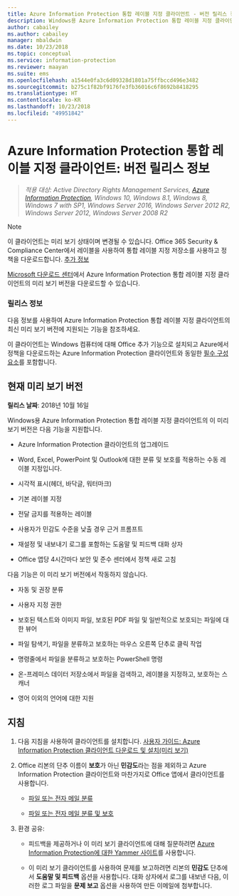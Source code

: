 ```yaml
---
title: Azure Information Protection 통합 레이블 지정 클라이언트 - 버전 릴리스 정보
description: Windows용 Azure Information Protection 통합 레이블 지정 클라이언트에 대한 릴리스 정보를 참조하세요.
author: cabailey
ms.author: cabailey
manager: mbaldwin
ms.date: 10/23/2018
ms.topic: conceptual
ms.service: information-protection
ms.reviewer: maayan
ms.suite: ems
ms.openlocfilehash: a1544e0fa3c6d09328d1801a75ffbccd496e3482
ms.sourcegitcommit: b275c1f82bf9176fe3fb36016c6f8692b8418295
ms.translationtype: HT
ms.contentlocale: ko-KR
ms.lasthandoff: 10/23/2018
ms.locfileid: "49951842"
---
```

# <a name="azure-information-protection-unified-labeling-client-version-release-information"></a>Azure Information Protection 통합 레이블 지정 클라이언트: 버전 릴리스 정보

>*적용 대상: Active Directory Rights Management Services, [Azure Information Protection](https://azure.microsoft.com/pricing/details/information-protection), Windows 10, Windows 8.1, Windows 8, Windows 7 with SP1, Windows Server 2016, Windows Server 2012 R2, Windows Server 2012, Windows Server 2008 R2*

> [!NOTE]
> 이 클라이언트는 미리 보기 상태이며 변경될 수 있습니다. Office 365 Security & Compliance Center에서 레이블을 사용하여 통합 레이블 지정 저장소를 사용하고 정책을 다운로드합니다. [추가 정보](/Office365/SecurityCompliance/sensitivity-labels)

[Microsoft 다운로드 센터](https://www.microsoft.com/en-us/download/details.aspx?id=57440)에서 Azure Information Protection 통합 레이블 지정 클라이언트의 미리 보기 버전을 다운로드할 수 있습니다.

### <a name="release-information"></a>릴리스 정보

다음 정보를 사용하여 Azure Information Protection 통합 레이블 지정 클라이언트의 최신 미리 보기 버전에 지원되는 기능을 참조하세요. 

이 클라이언트는 Windows 컴퓨터에 대해 Office 추가 기능으로 설치되고 Azure에서 정책을 다운로드하는 Azure Information Protection 클라이언트와 동일한 [필수 구성 요소](../requirements.md)를 포함합니다.

## <a name="current-preview-version"></a>현재 미리 보기 버전

**릴리스 날짜**: 2018년 10월 16일

Windows용 Azure Information Protection 통합 레이블 지정 클라이언트의 이 미리 보기 버전은 다음 기능을 지원합니다. 

- Azure Information Protection 클라이언트의 업그레이드

- Word, Excel, PowerPoint 및 Outlook에 대한 분류 및 보호를 적용하는 수동 레이블 지정입니다.

- 시각적 표시(헤더, 바닥글, 워터마크)

- 기본 레이블 지정 

- 전달 금지를 적용하는 레이블

- 사용자가 민감도 수준을 낮출 경우 근거 프롬프트

- 재설정 및 내보내기 로그를 포함하는 도움말 및 피드백 대화 상자

- Office 앱당 4시간마다 보안 및 준수 센터에서 정책 새로 고침

다음 기능은 이 미리 보기 버전에서 작동하지 않습니다.

- 자동 및 권장 분류

- 사용자 지정 권한

- 보호된 텍스트와 이미지 파일, 보호된 PDF 파일 및 일반적으로 보호되는 파일에 대한 뷰어

- 파일 탐색기, 파일을 분류하고 보호하는 마우스 오른쪽 단추로 클릭 작업

- 명령줄에서 파일을 분류하고 보호하는 PowerShell 명령

- 온-프레미스 데이터 저장소에서 파일을 검색하고, 레이블을 지정하고, 보호하는 스캐너

- 영어 이외의 언어에 대한 지원

## <a name="instructions"></a>지침

1. 다음 지침을 사용하여 클라이언트를 설치합니다. [사용자 가이드: Azure Information Protection 클라이언트 다운로드 및 설치(미리 보기)](install-unifiedlabelingclient-app.md) 

2. Office 리본의 단추 이름이 **보호**가 아닌 **민감도**라는 점을 제외하고 Azure Information Protection 클라이언트와 마찬가지로 Office 앱에서 클라이언트를 사용합니다.
    
    - [파일 또는 전자 메일 분류](client-classify.md) 
    
    - [파일 또는 전자 메일 분류 및 보호](client-classify-protect.md)

3. 환경 공유: 
    
    - 피드백을 제공하거나 이 미리 보기 클라이언트에 대해 질문하려면 [Azure Information Protection에 대한 Yammer 사이트](https://www.yammer.com/AskIPTeam)를 사용합니다.
    
    - 이 미리 보기 클라이언트를 사용하여 문제를 보고하려면 리본의 **민감도** 단추에서 **도움말 및 피드백** 옵션을 사용합니다. 대화 상자에서 로그를 내보낸 다음, 이러한 로그 파일을 **문제 보고** 옵션을 사용하여 만든 이메일에 첨부합니다. 

